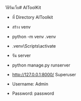 วิธีรันเว็บ# AIToolKit
- ที่ Directory AIToolkit
- สร้าง venv
- python -m venv .venv
- .venv\Scripts\activate

- รัน server
- python manage.py runserver
- http://127.0.0.1:8000/
Superuser
- Username: Admin
- Password: password